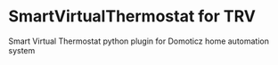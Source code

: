 # SmartVirtualThermostat for TRV
Smart Virtual Thermostat python plugin for Domoticz home automation system


